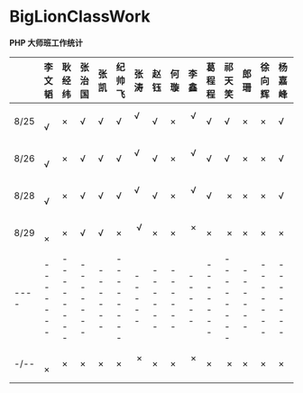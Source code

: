 # BigLionClassWork
**PHP 大师班工作统计**

    | 李文韬 | 耿经纬 | 张治国 | 张凯 | 纪帅飞 | 张涛 | 赵钰 | 何璇 | 李鑫 | 葛程程 | 祁天笑 | 郎珊 | 徐向辉 | 杨嘉峰 | 乔晨华 | 师高明 | （次数）
----|-------|--------|-------|------|--------|-----|------|------|-----|-------|--------|------|-------|-------|--------|-------|------
8/25 |   √  |    ×   |   √   |   √  |   √    |  √  |   √  |   ×  |  √  |   √   |    √   |   ×  |   ×   |   √   |    ×   |    √  |   1
8/26 |   √  |    ×   |   √   |   √  |   √    |  √  |   √  |   ×  |  √  |   √   |    √   |   ×  |   ×   |   √   |    ×   |    √  |   2
8/28 |   √  |    ×   |   √   |   √  |   √    |  √  |   √  |   ×  |  √  |   √   |    ×   |   ×  |   ×   |   √   |    ×   |    ×  |   3
8/29 |   ×  |    ×   |   √   |   √  |   ×    |  √  |   ×  |   ×  |  ×  |   ×   |    ×   |   ×  |   ×   |   ×   |    ×   |    ×  |   4
----|-------|--------|-------|------|--------|-----|------|------|-----|-------|--------|------|-------|-------|--------|-------|------
-/-- |   ×  |    ×   |   ×   |   ×  |   ×    |  ×  |   ×  |   ×  |  ×  |   ×   |    ×   |   ×  |   ×   |   ×   |    ×   |    ×  |   N
